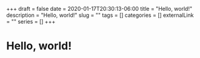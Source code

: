 +++ 
draft = false
date = 2020-01-17T20:30:13-06:00
title = "Hello, world!"
description = "Hello, world!"
slug = "" 
tags = []
categories = []
externalLink = ""
series = []
+++

# Hello, world!
